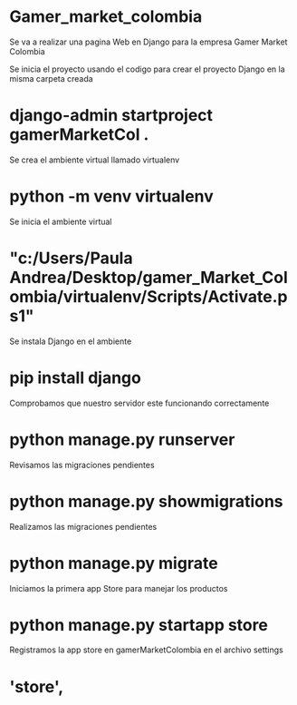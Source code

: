 # Gamer_market_colombia

Se va a realizar una pagina Web en Django para la empresa Gamer Market Colombia

Se inicia el proyecto usando el codigo para crear el proyecto Django en la misma carpeta creada
# django-admin startproject gamerMarketCol .

Se crea el ambiente virtual llamado virtualenv
# python -m venv virtualenv

Se inicia el ambiente virtual
# "c:/Users/Paula Andrea/Desktop/gamer_Market_Colombia/virtualenv/Scripts/Activate.ps1"
Se instala Django en el ambiente
# pip install django 

Comprobamos que nuestro servidor este funcionando correctamente
# python manage.py runserver

Revisamos las migraciones pendientes
# python manage.py showmigrations

Realizamos las migraciones pendientes
# python manage.py migrate

Iniciamos la primera app Store para manejar los productos
# python manage.py startapp store

Registramos la app store en gamerMarketColombia en el archivo settings
# 'store',